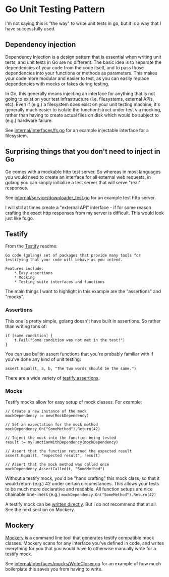 # Go Unit Testing Pattern

I'm not saying this is "the way" to write unit tests in go, but it is a way that I have successfully used.

## Dependency injection

Dependency Injection is a design pattern that is essential when writing unit tests, and unit tests in Go are no different. The basic idea is to separate the dependencies of your code from the code itself, and to pass those dependencies into your functions or methods as parameters. This makes your code more modular and easier to test, as you can easily replace dependencies with mocks or fakes during testing.

In Go, this generally means injecting an interface for anything that is not going to exist on your test infrastructure (i.e. filesystems, external APIs, etc). Even if (e.g.) a filesystem does exist on your unit testing machine, it's generally much easier to isolate the function/struct under test via mocking, rather than having to create actual files on disk which would be subject to (e.g.) hardware failure.

See [internal/interfaces/fs.go](https://github.com/ehrlich-b/go-unit-tests/blob/main/internal/interfaces/fs.go) for an example injectable interface for a filesystem.

## Surprising things that you don't need to inject in Go

Go comes with a mockable http test server. So whereas in most languages you would need to create an interface for all external web requests, in golang you can simply initialize a test server that will serve "real" responses.

See [internal/service/downloader_test.go](https://github.com/ehrlich-b/go-unit-tests/blob/main/internal/service/downloader_test.go#L14) for an example test http server.

I will still at times create a "external API" interface - if for some reason crafting the exact http responses from my server is difficult. This would look just like fs.go.

## Testify

From the [Testify](https://github.com/stretchr/testify) readme:
    
    Go code (golang) set of packages that provide many tools for testifying that your code will behave as you intend.

    Features include:
        * Easy assertions
        * Mocking
        * Testing suite interfaces and functions

The main things I want to highlight in this example are the "assertions" and "mocks". 

### Assertions

This one is pretty simple, golang doesn't have built in assertions. So rather than writing tons of:

```
if [some condition] {
    t.Fail("Some condition was not met in the test!")
}
```

You can use builtin assert functions that you're probably familiar with if you've done any kind of unit testing:

```
assert.Equal(t, a, b, "The two words should be the same.")
```

There are a wide variety of [testify assertions](https://pkg.go.dev/github.com/stretchr/testify/assert#hdr-Assertions).

### Mocks

Testify mocks allow for easy setup of mock classes. For example:

```
// Create a new instance of the mock
mockDependency := new(MockDependency)

// Set an expectation for the mock method
mockDependency.On("SomeMethod").Return(42)

// Inject the mock into the function being tested
result := myFunctionWithDependency(mockDependency)

// Assert that the function returned the expected result
assert.Equal(t, "expected result", result)

// Assert that the mock method was called once
mockDependency.AssertCalled(t, "SomeMethod")
```

Without a testify mock, you'd be "hand crafting" this mock class, so that it would return (e.g.) 42 under certain circumstances. This allows your tests to be much more declarative and readable. All function setups are nice chainable one-liners (e.g.) `mockDependency.On("SomeMethod").Return(42)`

A testify mock can be [written directly](https://pkg.go.dev/github.com/stretchr/testify/mock). But I do not recommend that at all. See the next section on Mockery.

## Mockery

[Mockery](https://github.com/vektra/mockery) is a command line tool that generates testify compatible mock classes. Mockery scans for any interface you've defined in code, and writes everything for you that you would have to otherwise manually write for a testify mock.

See [internal/interfaces/mocks/WriteCloser.go](https://github.com/ehrlich-b/go-unit-tests/blob/main/internal/interfaces/mocks/WriteCloser.go) for an example of how much boilerplate this saves you from having to write. 